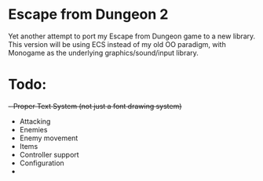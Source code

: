 # Escape from Dungeon 2

Yet another attempt to port my Escape from Dungeon game to a new library.
This version will be using ECS instead of my old OO paradigm, with Monogame as the underlying graphics/sound/input library.

# Todo:
~~- Proper Text System (not just a font drawing system)~~
 - Attacking
 - Enemies
 - Enemy movement
 - Items
 - Controller support
 - Configuration
 - 
